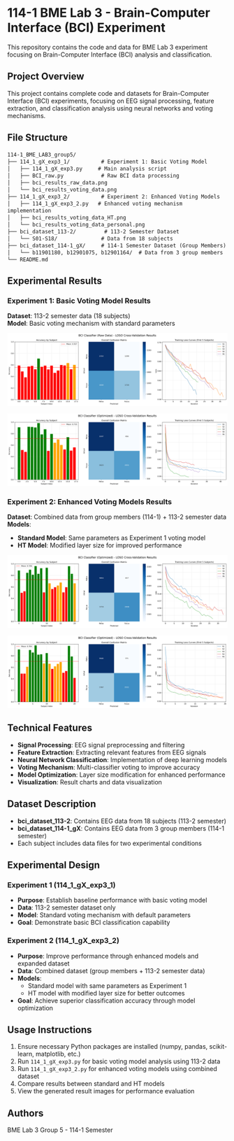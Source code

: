 # 114-1 BME Lab 3 - Brain-Computer Interface (BCI) Experiment

This repository contains the code and data for BME Lab 3 experiment focusing on Brain-Computer Interface (BCI) analysis and classification.

## Project Overview

This project contains complete code and datasets for Brain-Computer Interface (BCI) experiments, focusing on EEG signal processing, feature extraction, and classification analysis using neural networks and voting mechanisms.

## File Structure

```
114-1_BME_LAB3_group5/
├── 114_1_gX_exp3_1/          # Experiment 1: Basic Voting Model
│   ├── 114_1_gX_exp3.py     # Main analysis script
│   ├── BCI_raw.py            # Raw BCI data processing
│   ├── bci_results_raw_data.png
│   └── bci_results_voting_data.png
├── 114_1_gX_exp3_2/          # Experiment 2: Enhanced Voting Models
│   ├── 114_1_gX_exp3_2.py   # Enhanced voting mechanism implementation
│   ├── bci_results_voting_data_HT.png
│   └── bci_results_voting_data_personal.png
├── bci_dataset_113-2/         # 113-2 Semester Dataset
│   └── S01-S18/              # Data from 18 subjects
├── bci_dataset_114-1_gX/     # 114-1 Semester Dataset (Group Members)
│   └── b11901180, b12901075, b12901164/  # Data from 3 group members
└── README.md
```

## Experimental Results

### Experiment 1: Basic Voting Model Results
**Dataset**: 113-2 semester data (18 subjects)  
**Model**: Basic voting mechanism with standard parameters

![Raw Data Results](114_1_gX_exp3_1/bci_results_raw_data.png)

![Voting Data Results](114_1_gX_exp3_1/bci_results_voting_data.png)

### Experiment 2: Enhanced Voting Models Results
**Dataset**: Combined data from group members (114-1) + 113-2 semester data  
**Models**: 
- **Standard Model**: Same parameters as Experiment 1 voting model
- **HT Model**: Modified layer size for improved performance

![Voting Data HT Results](114_1_gX_exp3_2/bci_results_voting_data_HT.png)

![Personal Voting Data Results](114_1_gX_exp3_2/bci_results_voting_data_personal.png)

## Technical Features

- **Signal Processing**: EEG signal preprocessing and filtering
- **Feature Extraction**: Extracting relevant features from EEG signals
- **Neural Network Classification**: Implementation of deep learning models
- **Voting Mechanism**: Multi-classifier voting to improve accuracy
- **Model Optimization**: Layer size modification for enhanced performance
- **Visualization**: Result charts and data visualization

## Dataset Description

- **bci_dataset_113-2**: Contains EEG data from 18 subjects (113-2 semester)
- **bci_dataset_114-1_gX**: Contains EEG data from 3 group members (114-1 semester)
- Each subject includes data files for two experimental conditions

## Experimental Design

### Experiment 1 (114_1_gX_exp3_1)
- **Purpose**: Establish baseline performance with basic voting model
- **Data**: 113-2 semester dataset only
- **Model**: Standard voting mechanism with default parameters
- **Goal**: Demonstrate basic BCI classification capability

### Experiment 2 (114_1_gX_exp3_2)
- **Purpose**: Improve performance through enhanced models and expanded dataset
- **Data**: Combined dataset (group members + 113-2 semester data)
- **Models**: 
  - Standard model with same parameters as Experiment 1
  - HT model with modified layer size for better outcomes
- **Goal**: Achieve superior classification accuracy through model optimization

## Usage Instructions

1. Ensure necessary Python packages are installed (numpy, pandas, scikit-learn, matplotlib, etc.)
2. Run `114_1_gX_exp3.py` for basic voting model analysis using 113-2 data
3. Run `114_1_gX_exp3_2.py` for enhanced voting models using combined dataset
4. Compare results between standard and HT models
5. View the generated result images for performance evaluation

## Authors

BME Lab 3 Group 5 - 114-1 Semester
